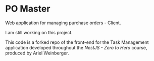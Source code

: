 # PO Master

Web application for managing purchase orders - Client.

I am still working on this project.


This code is a forked repo of the front-end for the Task Management application developed throughout the *NestJS - Zero to Hero* course, produced by Ariel Weinberger.
